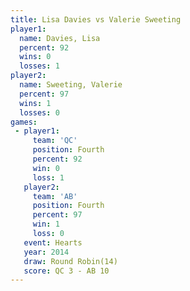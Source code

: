 ```yaml
---
title: Lisa Davies vs Valerie Sweeting
player1:                 
  name: Davies, Lisa     
  percent: 92            
  wins: 0                
  losses: 1              
player2:                 
  name: Sweeting, Valerie
  percent: 97            
  wins: 1                
  losses: 0              
games:
 - player1:          
     team: 'QC'      
     position: Fourth
     percent: 92     
     win: 0          
     loss: 1         
   player2:          
     team: 'AB'      
     position: Fourth
     percent: 97     
     win: 1          
     loss: 0         
   event: Hearts        
   year: 2014           
   draw: Round Robin(14)
   score: QC 3 - AB 10  
---
```

